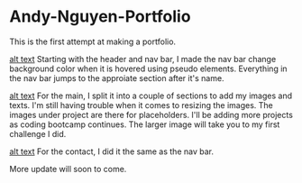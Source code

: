 # Andy-Nguyen-Portfolio
This is the first attempt at making a portfolio. 

[alt text](/assets/image/header%20nav.PNG)
Starting with the header and nav bar, I made the nav bar change background color when it is hovered using pseudo elements.
Everything in the nav bar jumps to the approiate section after it's name. 

[alt text](/assets/image/sections.PNG)
For the main, I split it into a couple of sections to add my images and texts. I'm still having trouble when it comes to resizing the images. The images under project are there for placeholders. I'll be adding more projects as coding bootcamp 
continues. The larger image will take you to my first challenge I did. 

[alt text](/assets/image/contact.PNG)
For the contact, I did it the same as the nav bar. 

More update will soon to come. 